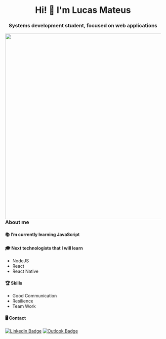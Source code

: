 <h1 align="center">Hi! 👋 I'm Lucas Mateus</h1>
<h3 align="center">Systems development student, focused on web applications</h3>
<img src="https://cdn.dribbble.com/users/1355613/screenshots/10374655/media/5691629ca1e7389c34a9c0dae158b976.gif" alt="" width = 600vw align=right>
<h3 align="left">About me</h3>
  
  
<h4> 📚 I’m currently learning JavaScript</h4>
<h4> 🎓 Next technologists that I will learn </h4>
  <ul>
  <li>NodeJS</li>
  <li>React</li> 
  <li>React Native</li> 
  </ul>

<h4>🏆 Skills</h4> 
  <ul>
  <li> Good Communication </li>
  <li>Resilience</li> 
  <li>Team Work</li>
  </ul>
<h4> 🖥 Contact</h4>


[![Linkedin Badge](https://img.shields.io/badge/-Linkedin-6633cc?style=flat-square&logo=Linkedin&logoColor=white&link=https://https://www.linkedin.com/in/lucas-mateus-770219198/)](https://www.linkedin.com/in/lucas-mateus-770219198/) [![Outlook Badge](https://img.shields.io/badge/-Email-6633cc?style=flat-square&logo=microsoft%20outlook&logoColor=white&link=mailto:lucas-mateus.dc@hotmail.com)](mailto:lucas-mateus.dc@hotmail.com)
